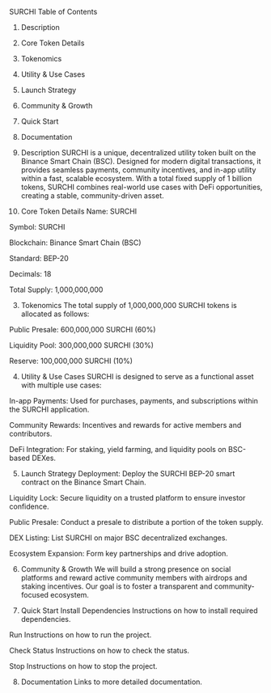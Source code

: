 SURCHI
Table of Contents
1. Description

2. Core Token Details

3. Tokenomics

4. Utility & Use Cases

5. Launch Strategy

6. Community & Growth

7. Quick Start

8. Documentation

1. Description
SURCHI is a unique, decentralized utility token built on the Binance Smart Chain (BSC). Designed for modern digital transactions, it provides seamless payments, community incentives, and in-app utility within a fast, scalable ecosystem. With a total fixed supply of 1 billion tokens, SURCHI combines real-world use cases with DeFi opportunities, creating a stable, community-driven asset.

2. Core Token Details
Name: SURCHI

Symbol: SURCHI

Blockchain: Binance Smart Chain (BSC)

Standard: BEP-20

Decimals: 18

Total Supply: 1,000,000,000

3. Tokenomics
The total supply of 1,000,000,000 SURCHI tokens is allocated as follows:

Public Presale: 600,000,000 SURCHI (60%)

Liquidity Pool: 300,000,000 SURCHI (30%)

Reserve: 100,000,000 SURCHI (10%)

4. Utility & Use Cases
SURCHI is designed to serve as a functional asset with multiple use cases:

In-app Payments: Used for purchases, payments, and subscriptions within the SURCHI application.

Community Rewards: Incentives and rewards for active members and contributors.

DeFi Integration: For staking, yield farming, and liquidity pools on BSC-based DEXes.

5. Launch Strategy
Deployment: Deploy the SURCHI BEP-20 smart contract on the Binance Smart Chain.

Liquidity Lock: Secure liquidity on a trusted platform to ensure investor confidence.

Public Presale: Conduct a presale to distribute a portion of the token supply.

DEX Listing: List SURCHI on major BSC decentralized exchanges.

Ecosystem Expansion: Form key partnerships and drive adoption.

6. Community & Growth
We will build a strong presence on social platforms and reward active community members with airdrops and staking incentives. Our goal is to foster a transparent and community-focused ecosystem.

7. Quick Start
Install Dependencies
Instructions on how to install required dependencies.

Run
Instructions on how to run the project.

Check Status
Instructions on how to check the status.

Stop
Instructions on how to stop the project.

8. Documentation
Links to more detailed documentation.
